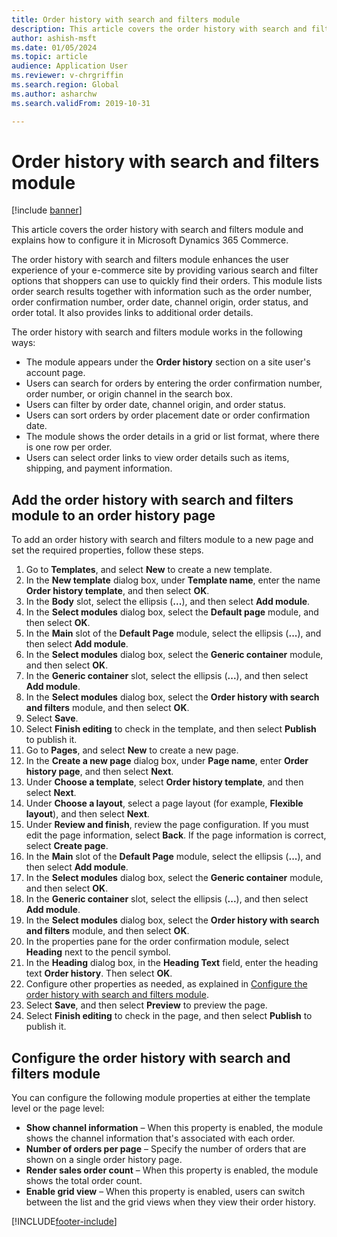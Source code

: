 ```yaml
---
title: Order history with search and filters module
description: This article covers the order history with search and filters module and explains how to configure it in Microsoft Dynamics 365 Commerce.
author: ashish-msft
ms.date: 01/05/2024
ms.topic: article
audience: Application User
ms.reviewer: v-chrgriffin
ms.search.region: Global
ms.author: asharchw
ms.search.validFrom: 2019-10-31

---
```


# Order history with search and filters module

[!include [banner](../includes/banner.md)]

This article covers the order history with search and filters module and explains how to configure it in Microsoft Dynamics 365 Commerce.

The order history with search and filters module enhances the user experience of your e-commerce site by providing various search and filter options that shoppers can use to quickly find their orders. This module lists order search results together with information such as the order number, order confirmation number, order date, channel origin, order status, and order total. It also provides links to additional order details.

The order history with search and filters module works in the following ways:

- The module appears under the **Order history** section on a site user's account page.
- Users can search for orders by entering the order confirmation number, order number, or origin channel in the search box.
- Users can filter by order date, channel origin, and order status.
- Users can sort orders by order placement date or order confirmation date.
- The module shows the order details in a grid or list format, where there is one row per order.
- Users can select order links to view order details such as items, shipping, and payment information.

## Add the order history with search and filters module to an order history page

To add an order history with search and filters module to a new page and set the required properties, follow these steps.

1. Go to **Templates**, and select **New** to create a new template.
1. In the **New template** dialog box, under **Template name**, enter the name **Order history template**, and then select **OK**.
1. In the **Body** slot, select the ellipsis (**...**), and then select **Add module**.
1. In the **Select modules** dialog box, select the **Default page** module, and then select **OK**.
1. In the **Main** slot of the **Default Page** module, select the ellipsis (**...**), and then select **Add module**.
1. In the **Select modules** dialog box, select the **Generic container** module, and then select **OK**.
1. In the **Generic container** slot, select the ellipsis (**...**), and then select **Add module**.
1. In the **Select modules** dialog box, select the **Order history with search and filters** module, and then select **OK**.
1. Select **Save**.
1. Select **Finish editing** to check in the template, and then select **Publish** to publish it.
1. Go to **Pages**, and select **New** to create a new page.
1. In the **Create a new page** dialog box, under **Page name**, enter **Order history page**, and then select **Next**.
1. Under **Choose a template**, select **Order history template**, and then select **Next**.
1. Under **Choose a layout**, select a page layout (for example, **Flexible layout**), and then select **Next**.
1. Under **Review and finish**, review the page configuration. If you must edit the page information, select **Back**. If the page information is correct, select **Create page**. 
1. In the **Main** slot of the **Default Page** module, select the ellipsis (**...**), and then select **Add module**.
1. In the **Select modules** dialog box, select the **Generic container** module, and then select **OK**.
1. In the **Generic container** slot, select the ellipsis (**...**), and then select **Add module**.
1. In the **Select modules** dialog box, select the **Order history with search and filters** module, and then select **OK**.
1. In the properties pane for the order confirmation module, select **Heading** next to the pencil symbol.
1. In the **Heading** dialog box, in the **Heading Text** field, enter the heading text **Order history**. Then select **OK**.
1. Configure other properties as needed, as explained in [Configure the order history with search and filters module](#configure-the-order-history-with-search-and-filters-module).
1. Select **Save**, and then select **Preview** to preview the page.
1. Select **Finish editing** to check in the page, and then select **Publish** to publish it.

## Configure the order history with search and filters module

You can configure the following module properties at either the template level or the page level:

- **Show channel information** – When this property is enabled, the module shows the channel information that's associated with each order.
- **Number of orders per page** – Specify the number of orders that are shown on a single order history page.
- **Render sales order count** – When this property is enabled, the module shows the total order count.
- **Enable grid view** – When this property is enabled, users can switch between the list and the grid views when they view their order history.

[!INCLUDE[footer-include](../includes/footer-banner.md)]
